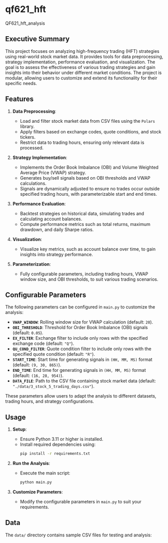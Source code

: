 # qf621_hft

QF621_hft_analysis

## Executive Summary

This project focuses on analyzing high-frequency trading (HFT) strategies using real-world stock market data. It provides tools for data preprocessing, strategy implementation, performance evaluation, and visualization. The goal is to assess the effectiveness of various trading strategies and gain insights into their behavior under different market conditions. The project is modular, allowing users to customize and extend its functionality for their specific needs.

## Features

1. **Data Preprocessing**:
   - Load and filter stock market data from CSV files using the `Polars` library.
   - Apply filters based on exchange codes, quote conditions, and stock tickers.
   - Restrict data to trading hours, ensuring only relevant data is processed.

2. **Strategy Implementation**:
   - Implements the Order Book Imbalance (OBI) and Volume Weighted Average Price (VWAP) strategy.
   - Generates buy/sell signals based on OBI thresholds and VWAP calculations.
   - Signals are dynamically adjusted to ensure no trades occur outside specified trading hours, with parameterizable start and end times.

3. **Performance Evaluation**:
   - Backtest strategies on historical data, simulating trades and calculating account balances.
   - Compute performance metrics such as total returns, maximum drawdown, and daily Sharpe ratios.

4. **Visualization**:
   - Visualize key metrics, such as account balance over time, to gain insights into strategy performance.

5. **Parameterization**:
   - Fully configurable parameters, including trading hours, VWAP window size, and OBI thresholds, to suit various trading scenarios.

## Configurable Parameters

The following parameters can be configured in `main.py` to customize the analysis:

- **`VWAP_WINDOW`**: Rolling window size for VWAP calculation (default: `20`).
- **`OBI_THRESHOLD`**: Threshold for Order Book Imbalance (OBI) signals (default: `0.05`).
- **`EX_FILTER`**: Exchange filter to include only rows with the specified exchange code (default: `"Q"`).
- **`QU_COND_FILTER`**: Quote condition filter to include only rows with the specified quote condition (default: `"R"`).
- **`START_TIME`**: Start time for generating signals in `(HH, MM, MS)` format (default: `(9, 30, 865)`).
- **`END_TIME`**: End time for generating signals in `(HH, MM, MS)` format (default: `(16, 28, 954)`).
- **`DATA_FILE`**: Path to the CSV file containing stock market data (default: `"./data/3_stock_5_trading_days.csv"`).

These parameters allow users to adapt the analysis to different datasets, trading hours, and strategy configurations.

## Usage

1. **Setup**:
   - Ensure Python 3.11 or higher is installed.
   - Install required dependencies using:
     ```bash
     pip install -r requirements.txt
     ```

2. **Run the Analysis**:
   - Execute the main script:
     ```bash
     python main.py
     ```

3. **Customize Parameters**:
   - Modify the configurable parameters in `main.py` to suit your requirements.

## Data

The `data/` directory contains sample CSV files for testing and analysis:

